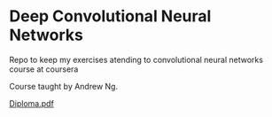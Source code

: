 # Deep Convolutional Neural Networks 

Repo to keep my exercises atending to convolutional neural networks course at coursera

Course taught by Andrew Ng. 

[Diploma.pdf](http://Felipehonorato1.github.io/deepconvolutionalnets/master/diploma.pdf)

